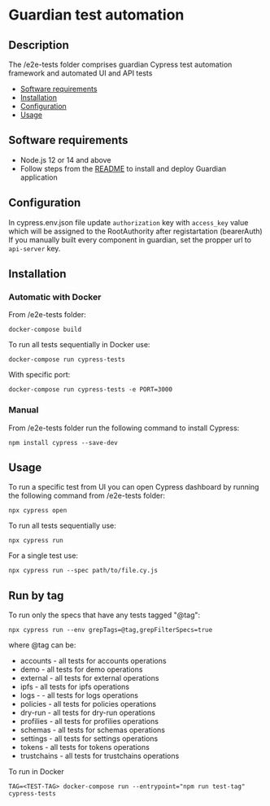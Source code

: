 # Guardian test automation

## Description
The /e2e-tests folder comprises guardian Cypress test automation framework and automated UI and API tests
- [Software requirements](#software-requirements)
- [Installation](#installation)
- [Configuration](#configuration)
- [Usage](#usage)

## Software requirements
- Node.js 12 or 14 and above
- Follow steps from the [README](https://github.com/hashgraph/guardian/blob/main/README.md) to install and deploy Guardian application


## Configuration 
In cypress.env.json file update `authorization` key with `access_key` value which will be assigned to the RootAuthority after registartation (bearerAuth)
If you manually built every component in guardian, set the propper url to `api-server` key.


## Installation

### Automatic with Docker

From /e2e-tests folder:

   ```shell
   docker-compose build 
   ```

To run all tests sequentially in Docker use:

   ```shell
   docker-compose run cypress-tests
   ```

With specific port:
   ```shell
   docker-compose run cypress-tests -e PORT=3000
   ```

### Manual
From /e2e-tests folder run the following command to install Cypress: 

`npm install cypress --save-dev`


## Usage

To run a specific test from UI you can open Cypress dashboard by running the following command from /e2e-tests folder:

`npx cypress open`

To run all tests sequentially use:

`npx cypress run`

For a single test use:

`npx cypress run --spec path/to/file.cy.js`

## Run by tag
To run only the specs that have any tests tagged "@tag":

`npx cypress run --env grepTags=@tag,grepFilterSpecs=true`

where @tag can be:
- accounts - all tests for accounts operations
- demo - all tests for demo operations
- external - all tests for external operations
- ipfs - all tests for ipfs operations
- logs - - all tests for logs operations
- policies - all tests for policies operations
- dry-run - all tests for dry-run operations
- profilies - all tests for profilies operations
- schemas - all tests for schemas operations
- settings - all tests for settings operations
- tokens - all tests for tokens operations
- trustchains - all tests for trustchains operations


To run in Docker
   ```shell
   TAG=<TEST-TAG> docker-compose run --entrypoint="npm run test-tag" cypress-tests
   ```